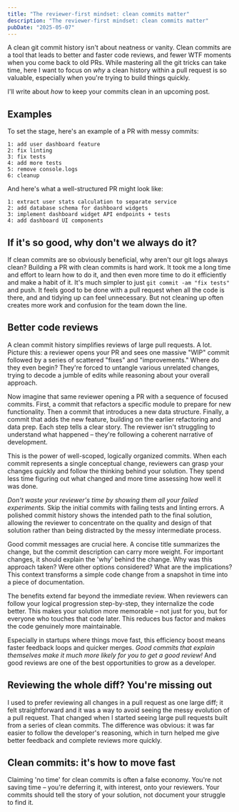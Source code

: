 ```yaml
---
title: "The reviewer-first mindset: clean commits matter"
description: "The reviewer-first mindset: clean commits matter"
pubDate: "2025-05-07"
---
```


A clean git commit history isn't about neatness or vanity. Clean commits are a tool that leads to better and faster code reviews, and fewer WTF moments when you come back to old PRs. While mastering all the git tricks can take time, here I want to focus on _why_ a clean history within a pull request is so valuable, especially when you're trying to build things quickly.

I'll write about _how_ to keep your commits clean in an upcoming post.

## Examples

To set the stage, here's an example of a PR with messy commits:

```git
1: add user dashboard feature
2: fix linting
3: fix tests
4: add more tests
5: remove console.logs
6: cleanup
```

And here's what a well-structured PR might look like:

```git
1: extract user stats calculation to separate service
2: add database schema for dashboard widgets
3: implement dashboard widget API endpoints + tests
4: add dashboard UI components
```

## If it's so good, why don't we always do it?

If clean commits are so obviously beneficial, why aren't our git logs always clean? Building a PR with clean commits is hard work. It took me a long time and effort to learn how to do it, and then even more time to do it efficiently and make a habit of it. It's much simpler to just `git commit -am "fix tests"` and push. It feels good to be done with a pull request when all the code is there, and and tidying up can feel unnecessary. But not cleaning up often creates more work and confusion for the team down the line.

## Better code reviews

A clean commit history simplifies reviews of large pull requests. A lot. Picture this: a reviewer opens your PR and sees one massive "WIP" commit followed by a series of scattered "fixes" and "improvements." Where do they even begin? They're forced to untangle various unrelated changes, trying to decode a jumble of edits while reasoning about your overall approach.

Now imagine that same reviewer opening a PR with a sequence of focused commits. First, a commit that refactors a specific module to prepare for new functionality. Then a commit that introduces a new data structure. Finally, a commit that adds the new feature, building on the earlier refactoring and data prep. Each step tells a clear story. The reviewer isn't struggling to understand what happened – they're following a coherent narrative of development.

This is the power of well-scoped, logically organized commits. When each commit represents a single conceptual change, reviewers can grasp your changes quickly and follow the thinking behind your solution. They spend less time figuring out what changed and more time assessing how well it was done.

_Don't waste your reviewer's time by showing them all your failed experiments._ Skip the initial commits with failing tests and linting errors. A polished commit history shows the intended path to the final solution, allowing the reviewer to concentrate on the quality and design of that solution rather than being distracted by the messy intermediate process.

Good commit messages are crucial here. A concise title summarizes the change, but the commit description can carry more weight. For important changes, it should explain the 'why' behind the change. Why was this approach taken? Were other options considered? What are the implications? This context transforms a simple code change from a snapshot in time into a piece of documentation.

The benefits extend far beyond the immediate review. When reviewers can follow your logical progression step-by-step, they internalize the code better. This makes your solution more memorable – not just for you, but for everyone who touches that code later. This reduces bus factor and makes the code genuinely more maintainable.

Especially in startups where things move fast, this efficiency boost means faster feedback loops and quicker merges. _Good commits that explain themselves make it much more likely for you to get a good review!_ And good reviews are one of the best opportunities to grow as a developer.

## Reviewing the whole diff? You're missing out

I used to prefer reviewing all changes in a pull request as one large diff; it felt straightforward and it was a way to avoid seeing the messy evolution of a pull request. That changed when I started seeing large pull requests built from a series of clean commits. The difference was obvious: it was far easier to follow the developer's reasoning, which in turn helped me give better feedback and complete reviews more quickly.

## Clean commits: it's how to move fast

Claiming 'no time' for clean commits is often a false economy. You're not saving time – you're deferring it, with interest, onto your reviewers. Your commits should tell the story of your solution, not document your struggle to find it.
